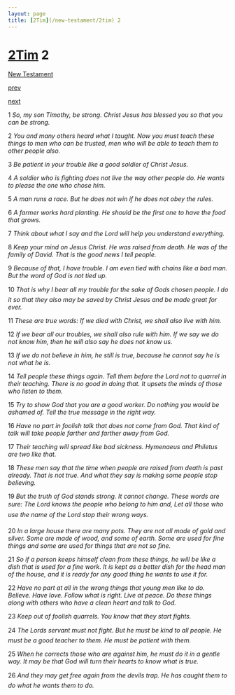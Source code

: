 ```yaml
---
layout: page
title: [2Tim](/new-testament/2tim) 2
---
```


# [2Tim](/new-testament/2tim) 2

[New Testament](/new-testament)


[prev](/new-testament/2tim/2tim-1.html)


[next](/new-testament/2tim/2tim-3.html)

1 _So, my son Timothy, be strong. Christ Jesus has blessed you so that you can be strong._

2 _You and many others heard what I taught. Now you must teach these things to men who can be trusted, men who will be able to teach them to other people also._

3 _Be patient in your trouble like a good soldier of Christ Jesus._

4 _A soldier who is fighting does not live the way other people do. He wants to please the one who chose him._

5 _A man runs a race. But he does not win if he does not obey the rules._

6 _A farmer works hard planting. He should be the first one to have the food that grows._

7 _Think about what I say and the Lord will help you understand everything._

8 _Keep your mind on Jesus Christ. He was raised from death. He was of the family of David. That is the good news I tell people._

9 _Because of that, I have trouble. I am even tied with chains like a bad man. But the word of God is not tied up._

10 _That is why I bear all my trouble for the sake of Gods chosen people. I do it so that they also may be saved by Christ Jesus and be made great for ever._

11 _These are true words: If we died with Christ, we shall also live with him._

12 _If we bear all our troubles, we shall also rule with him. If we say we do not know him,  then he will also say he does not know us._

13 _If we do not believe in him, he still is true, because he cannot say he is not what he is._

14 _Tell people these things again. Tell them before the Lord not to quarrel in their teaching.  There is no good in doing that. It upsets the minds of those who listen to them._

15 _Try to show God that you are a good worker. Do nothing you would be ashamed of. Tell the true message in the right way._

16 _Have no part in foolish talk that does not come from God. That kind of talk will take people farther and farther away from God._

17 _Their teaching will spread like bad sickness. Hymenaeus and Philetus are two like that._

18 _These men say that the time when people are raised from death is past already. That is not true. And what they say is making some people stop believing._

19 _But the truth of God stands strong. It cannot change. These words are sure: The Lord knows the people who belong to him and, Let all those who use the name of the Lord stop their wrong ways._

20 _In a large house there are many pots. They are not all made of gold and silver. Some are made of wood, and some of earth. Some are used for fine things and some are used for things that are not so fine._

21 _So if a person keeps himself clean from these things, he will be like a dish that is used for a fine work. It is kept as a better dish for the head man of the house, and it is ready for any good thing he wants to use it for._

22 _Have no part at all in the wrong things that young men like to do. Believe. Have love.  Follow what is right. Live at peace. Do these things along with others who have a clean heart and talk to God._

23 _Keep out of foolish quarrels. You know that they start fights._

24 _The Lords servant must not fight. But he must be kind to all people. He must be a good teacher to them. He must be patient with them._

25 _When he corrects those who are against him, he must do it in a gentle way. It may be that God will turn their hearts to know what is true._

26 _And they may get free again from the devils trap. He has caught them to do what he wants them to do._

